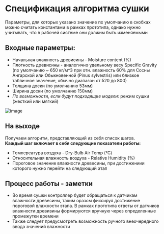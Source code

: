 # Спецификация алгоритма сушки
Параметры, для которых указано значение по умолчанию в скобках можно считать константами в рамках прототипа, однако нужно учитывать, что в рабочей системе они должны быть изменяемыми
## Входные параметры:
* Начальная влажность древисины - Moisture content (%)
* Плотность древисины - аналогично удельному весу Specific Gravity (по умолчанию ~ 650 кг/м^3 при отн. влажность 60% для Сосны Ангарской или Обыкновенной (Pinus sylvestris) или близкое табличное значение, обычно диапазон от 520 до 800)
* Толщина доски (по умолчанию 53мм)
* Ширина доски (по умолчанию 150мм)
* *По возможности, если будут подходящие модели:* режим сушки (жесткий или мягкий)

![image](https://user-images.githubusercontent.com/56847492/145062437-cf467eac-9a97-4f62-9082-9d743afd8503.png)

## На выходе 
Получаем алгоритм, представляющий из себя список шагов. <br>
**Каждый шаг включает в себя следующие показатели работы:**
* Темпереатура воздуха - Dry-Bulb Air Temp (°C)
* Относительная влажность воздуха - Relative Humidity (%)
* Пороговое значение влажности древесины, при достижениии которого нужно перейти на следующий этап

## Процесс работы - заметки 
* Во время сушки контроллер будет обращаться к датчикам влажности древесины, таким оразом фиксируя достижение пороговой влажности этапа. В рамках прототипа ответы от датчиков влажности древивины формируются вручную через определенные промежутки времени
* Также следует предусмотреть возможность ручного внеочередного ввода значений влажности

